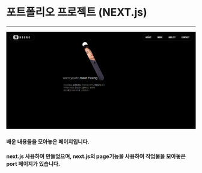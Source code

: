 # 포트폴리오 프로젝트 (NEXT.js)
-------------------------------

![포트폴리오 썸네일이미지](/public/assets/images/port_thumb.PNG)

#### 배운 내용들을 모아놓은 페이지입니다.    
#### next.js 사용하여 만들었으며, next.js의 page기능을 사용하여 작업물을 모아놓은 port 페이지가 있습니다.
